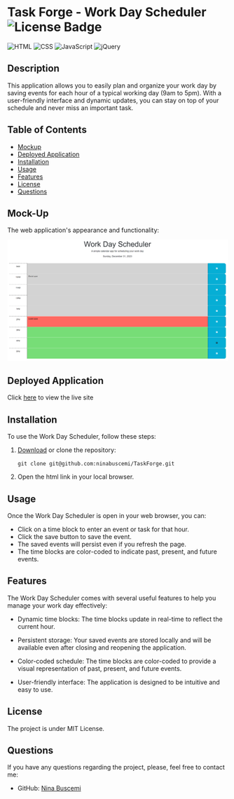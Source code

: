 # Task Forge - Work Day Scheduler ![License Badge](https://badgen.net/static/license/MIT/blue)

![HTML](https://camo.githubusercontent.com/bfe6a48836e87b13a16f1f56f88fee428475c2ac29247992ec9b8bcc7154f881/68747470733a2f2f696d672e736869656c64732e696f2f62616467652f48544d4c352d4533344632363f7374796c653d666f722d7468652d6261646765266c6f676f3d68746d6c35266c6f676f436f6c6f723d7768697465)
![CSS](https://camo.githubusercontent.com/472c222e8f240a48ae51cd9b082a1b857be809dcd851a25150890c2da50c13a5/68747470733a2f2f696d672e736869656c64732e696f2f62616467652f435353332d3135373242363f7374796c653d666f722d7468652d6261646765266c6f676f3d63737333266c6f676f436f6c6f723d7768697465)
![JavaScript](https://camo.githubusercontent.com/84372c7d2f1a7308844360ecad82d49b3f6cbc068a0c5e31aeea6ca5344b77ba/68747470733a2f2f696d672e736869656c64732e696f2f62616467652f4a6176615363726970742d4637444631453f7374796c653d666f722d7468652d6261646765266c6f676f3d6a617661736372697074266c6f676f436f6c6f723d626c61636b)
![jQuery](https://img.shields.io/badge/jQuery-0769AD?style=for-the-badge&logo=jquery&logoColor=white)

## Description

This application allows you to easily plan and organize your work day by saving events for each hour of a typical working day (9am to 5pm). With a user-friendly interface and dynamic updates, you can stay on top of your schedule and never miss an important task.

## Table of Contents

- [Mockup](#mockup)
- [Deployed Application](#deployed-application)
- [Installation](#installation)
- [Usage](#usage)
- [Features](#features)
- [License](#license)
- [Questions](#questions)

## Mock-Up

The web application's appearance and functionality:

![The Work Day Scheduler.](./work-day-scheduler.png)

## Deployed Application

Click [here](https://ninabuscemi.github.io/TaskForge/) to view the live site

## Installation

To use the Work Day Scheduler, follow these steps:

1. [Download](https://github.com/ninabuscemi/TaskForge) or clone the repository:

    ```
    git clone git@github.com:ninabuscemi/TaskForge.git
    ```

2. Open the html link in your local browser.

## Usage

Once the Work Day Scheduler is open in your web browser, you can:

-   Click on a time block to enter an event or task for that hour.
-   Click the save button to save the event.
-   The saved events will persist even if you refresh the page.
-   The time blocks are color-coded to indicate past, present, and future events.

## Features

The Work Day Scheduler comes with several useful features to help you manage your work day effectively:

- Dynamic time blocks: The time blocks update in real-time to reflect the current hour.

- Persistent storage: Your saved events are stored locally and will be available even after closing and reopening the application.

- Color-coded schedule: The time blocks are color-coded to provide a visual representation of past, present, and future events.

- User-friendly interface: The application is designed to be intuitive and easy to use.

## License

The project is under MIT License.

## Questions

If you have any questions regarding the project, please, feel free to contact me:

- GitHub: [Nina Buscemi](https://github.com/ninabuscemi)
